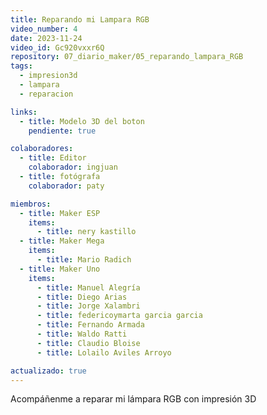 ```yaml
---
title: Reparando mi Lampara RGB
video_number: 4
date: 2023-11-24
video_id: Gc920vxxr6Q
repository: 07_diario_maker/05_reparando_lampara_RGB
tags:
  - impresion3d
  - lampara
  - reparacion

links:
  - title: Modelo 3D del boton
    pendiente: true

colaboradores:
  - title: Editor
    colaborador: ingjuan
  - title: fotógrafa
    colaborador: paty

miembros:
  - title: Maker ESP
    items:
      - title: nery kastillo
  - title: Maker Mega
    items:
      - title: Mario Radich
  - title: Maker Uno
    items:
      - title: Manuel Alegría
      - title: Diego Arias
      - title: Jorge Xalambri
      - title: federicoymarta garcia garcia
      - title: Fernando Armada
      - title: Waldo Ratti
      - title: Claudio Bloise
      - title: Lolailo Aviles Arroyo

actualizado: true
---
```


Acompáñenme a reparar mi lámpara RGB con impresión 3D
